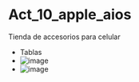 # Act_10_apple_aios
Tienda de accesorios para celular
- Tablas
- ![image](https://github.com/user-attachments/assets/288a676c-ab6e-47b0-bad2-55bb381a64f1)
- ![image](https://github.com/user-attachments/assets/1ab0288b-f86d-4665-9ee7-29b778239e56)


